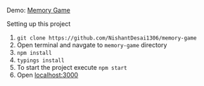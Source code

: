 Demo: [Memory Game](https://angular-wycfzb.stackblitz.io)

Setting up this project

1. `git clone https://github.com/NishantDesai1306/memory-game`
2. Open terminal and navgate to `memory-game` directory
3. `npm install`
4. `typings install`
5. To start the project execute `npm start`
6. Open [localhost:3000](https://localhost:3000)
